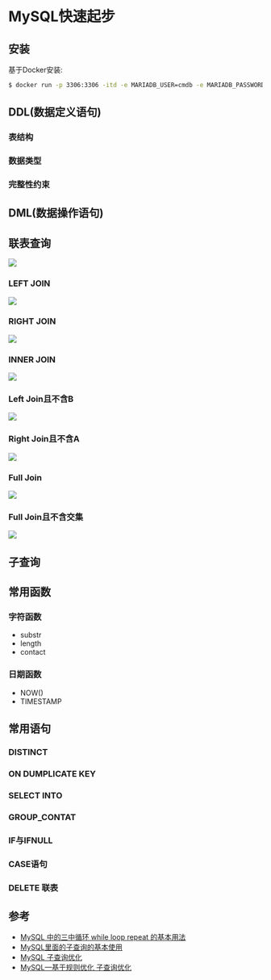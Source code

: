 # MySQL快速起步


## 安装

基于Docker安装:
```sh
$ docker run -p 3306:3306 -itd -e MARIADB_USER=cmdb -e MARIADB_PASSWORD=123456 -e MARIADB_ROOT_PASSWORD=123456 --name mysql   mariadb:latest
```

## DDL(数据定义语句)


### 表结构



### 数据类型


### 完整性约束



## DML(数据操作语句)



## 联表查询

![](./images/sql_join.jpeg)


### LEFT JOIN

![](./images/left_join.webp)


### RIGHT JOIN

![](./images/right_join.webp)


### INNER JOIN

![](./images/inner_join.webp)


### Left Join且不含B

![](./images/left_join_not_b.webp)


### Right Join且不含A

![](./images/right_join_not_a.webp)


### Full Join

![](./images/full_join.webp)

### Full Join且不含交集

![](./images/full_join_not.webp)



## 子查询



## 常用函数



### 字符函数

+ substr
+ length
+ contact


### 日期函数

+ NOW()
+ TIMESTAMP


## 常用语句


### DISTINCT


### ON DUMPLICATE KEY


### SELECT INTO


### GROUP_CONTAT


### IF与IFNULL


### CASE语句


### DELETE 联表



## 参考

+ [MySQL 中的三中循环 while loop repeat 的基本用法](https://www.cnblogs.com/Luouy/p/7301360.html)
+ [MySQL里面的子查询的基本使用](http://www.codebaoku.com/it-mysql/it-mysql-218378.html)
+ [MySQL 子查询优化](https://www.jianshu.com/p/3989222f7084)
+ [MySQL—基于规则优化 子查询优化](https://www.rsthe.com/archives/mysql%E5%9F%BA%E4%BA%8E%E8%A7%84%E5%88%99%E4%BC%98%E5%8C%96%E5%AD%90%E6%9F%A5%E8%AF%A2%E4%BC%98%E5%8C%96)